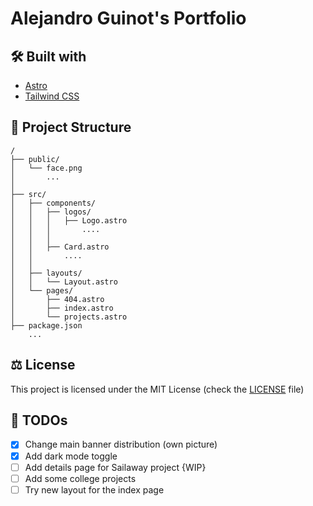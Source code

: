 # Alejandro Guinot's Portfolio

## 🛠️ Built with

* [Astro](https://astro.build/)
* [Tailwind CSS](https://tailwindcss.com/)

## 🚀 Project Structure

```text
/
├── public/
│   └── face.png
│       ...
│
├── src/
│   ├── components/
│   │   ├── logos/
│   │   │   ├── Logo.astro
│   │   │       ....
│   │   │
│   │   ├── Card.astro
│   │       ....
│   │
│   ├── layouts/
│   │   └── Layout.astro
│   └── pages/
│       ├── 404.astro
│       ├── index.astro
│       └── projects.astro
├── package.json
    ...
```

## ⚖️ License

This project is licensed under the MIT License (check the [LICENSE](https://github.com/guinotix/portfolio/blob/master/LICENSE) file)

## 📝 TODOs
- [x] Change main banner distribution (own picture)
- [x] Add dark mode toggle
- [ ] Add details page for Sailaway project {WIP}
- [ ] Add some college projects
- [ ] Try new layout for the index page
